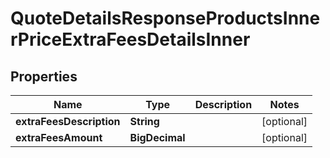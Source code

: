 

# QuoteDetailsResponseProductsInnerPriceExtraFeesDetailsInner


## Properties

| Name | Type | Description | Notes |
|------------ | ------------- | ------------- | -------------|
|**extraFeesDescription** | **String** |  |  [optional] |
|**extraFeesAmount** | **BigDecimal** |  |  [optional] |



